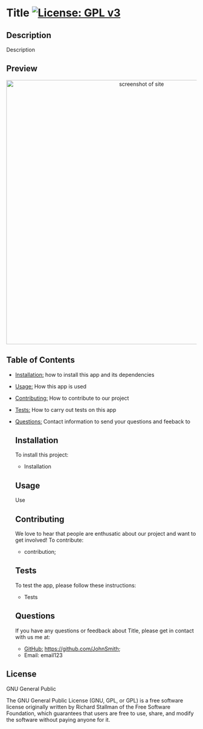 # Title [![License: GPL v3](https://img.shields.io/badge/License-GPLv3-blue.svg)](https://www.gnu.org/licenses/gpl-3.0)
  
  ## Description

  Description
  
## Preview

<p align="center">
<img src="YOUR SRC HERE" width="700" alt="screenshot of site">
</p>

## Table of Contents

- [Installation:](#installation) how to install this app and its dependencies
- [Usage:](#usage) How this app is used
- [Contributing:](#contributing) How to contribute to our project
- [Tests:](#tests) How to carry out tests on this app
- [Questions:](#questions) Contact information to send your questions and feeback to

  
  ## Installation

  To install this project: 
  
  - Installation
  
  ## Usage

  Use
  
  ## Contributing

  We love to hear that people are enthusatic about our project and want
  to get involved! To contribute:
  
  - contribution;
  
  ## Tests

  To test the app, please follow these instructions:
  - Tests
  
  ## Questions

  If you have any questions or feedback about Title, please get in contact 
  with us me at:
  - [GitHub:](https://github.com/JohnSmith) https://github.com/JohnSmith; 
  - Email: email123
  
## License

GNU General Public
<br>

  The GNU General Public License (GNU, GPL, or GPL) is a free software license 
  originally written by Richard Stallman of the Free Software Foundation, which 
  guarantees that users are free to use, share, and modify the software without 
  paying anyone for it.
  